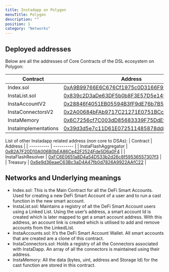 ```yaml
---
title: Instadapp on Polygon
menuTitle: Polygon
description: ""
position: 1
category: "Networks"
---
```


## Deployed addresses

Below are all the addresses of Core Contracts of the DSL ecosystem on Polygon:

| Contract | Address |
| ---------- | ---------- |
|  Index.sol | [0xA9B99766E6C676Cf1975c0D3166F96C0848fF5ad](https://explorer-mainnet.maticvigil.com/address/0xA9B99766E6C676Cf1975c0D3166F96C0848fF5ad/contracts) |
|  InstaList.sol | [0x839c2D3aDe63DF5b0b8F3E57D5e145057Ab41556](https://explorer-mainnet.maticvigil.com/address/0x839c2D3aDe63DF5b0b8F3E57D5e145057Ab41556/contracts) |
|  InstaAccountV2 | [0x28846f4051EB05594B3fF9dE76b7B5bf00431155](https://explorer-mainnet.maticvigil.com/address/0x28846f4051EB05594B3fF9dE76b7B5bf00431155/contracts) |
|  InstaConnectorsV2 | [0x2A00684bFAb9717C21271E0751BCcb7d2D763c88](https://polygonscan.com/address/0x2A00684bFAb9717C21271E0751BCcb7d2D763c88/contracts) |
|  InstaMemory | [0x6C7256cf7C003dD85683339F75DdE9971f98f2FD](https://explorer-mainnet.maticvigil.com/address/0x6C7256cf7C003dD85683339F75DdE9971f98f2FD/contracts) |
|  InstaImplementations | [0x39d3d5e7c11D61E072511485878dd84711c19d4A](https://explorer-mainnet.maticvigil.com/address/0x39d3d5e7c11D61E072511485878dd84711c19d4A/contracts) |

List of other Instadapp related address (non core to DSAs):
| Contract | Address |
| ---------- | ---------- | 
| InstaFlashAggregator | [0xB2A7F20D10A006B0bEA86Ce42F2524Fde5D6a0F4](https://polygonscan.com/address/0xB2A7F20D10A006B0bEA86Ce42F2524Fde5D6a0F4#code) |
| InstaFlashResolver | [0xFC6E0651a8D4a54D533b2d26c8f59536557307f3](https://polygonscan.com/address/0xFC6E0651a8D4a54D533b2d26c8f59536557307f3#code) |
| Treasury | [0x6e9d36eaeC63Bc3aD4A47fb0d7826A9922AAfC22](https://polygonscan.com/address/0x6e9d36eaeC63Bc3aD4A47fb0d7826A9922AAfC22#code) |

## Networks and Underlying meanings

- Index.sol: This is the Main Contract for all the DeFi Smart Accounts. Used for creating a new DeFi Smart Account of a user and to run a cast function in the new smart account.
- InstaList.sol: Maintains a registry of all the DeFi Smart Account users using a Linked List. Using the user’s address, a smart account Id is created which is later mapped to get a smart account address. With this address, an account link is created which is utilised to add and remove accounts from the LinkedList.
- InstaAccounts.sol: It’s the DeFi Smart Account Wallet. All smart accounts that are created are a clone of this contract.
- InstaConnectors.sol: Holds a registry of all the Connectors associated with InstaDapp. An array of all the connectors is maintained using their address.
- InstaMemory: All the data (bytes, uint, address and Storage Id) for the cast function are stored in this contract.
